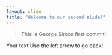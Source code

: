 ```yaml
---
layout: slide
title: "Welcome to our second slide!"
---
```


> This is George Simos first commit!

Your text
Use the left arrow to go back!
